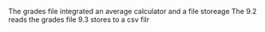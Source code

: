The grades file integrated an average calculator and a file storeage
The 9.2 reads the grades file
9.3 stores to a csv filr
